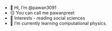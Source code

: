 - 👋 Hi, I’m @pawan3091
- 😌 You can call me pawanpreet
- 👀 Interests - reading social sciences 
- 🌱 I’m currently learning computational physics.

<!---
pawan3091/pawan3091 is a ✨ special ✨ repository because its `README.md` (this file) appears on your GitHub profile.
You can click the Preview link to take a look at your changes.
--->
